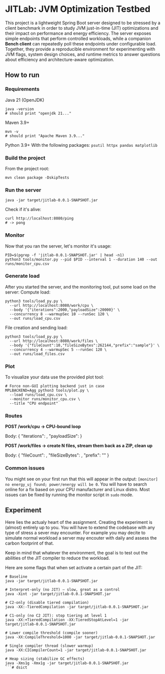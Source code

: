# JITLab: JVM Optimization Testbed

This project is a lightweight Spring Boot server designed to be stressed by a client benchmark in order to study JVM just-in-time (JIT) optimizations and their impact on performance and energy efficiency. The server exposes simple endpoints that perform controlled workloads, while a companion **Bench client** can repeatedly poll these endpoints under configurable load. Together, they provide a reproducible environment for experimenting with JVM flags, system design choices, and runtime metrics to answer questions about efficiency and architecture-aware optimization.

## How to run 

### Requirements 
Java 21 (OpenJDK)
``` 
java -version
# should print "openjdk 21..."
```

Maven 3.9+
```
mvn -v
# should print "Apache Maven 3.9..."
```

Python 3.9+
With the following packages: ```psutil httpx pandas matplotlib```

### Build the project
From the project root:
```
mvn clean package -DskipTests
```
### Run the server
```
java -jar target/jitlab-0.0.1-SNAPSHOT.jar
```
Check if it's alive:
```
curl http://localhost:8080/ping
# -> pong
```

### Monitor
Now that you ran the server, let's monitor it's usage: 
```
PID=$(pgrep -f 'jitlab-0.0.1-SNAPSHOT.jar' | head -n1)
python3 tools/monitor.py --pid $PID --interval 1 --duration 140 --out runs/monitor_cpu.csv
```

### Generate load
After you started the server, and the monitoring tool, put some load on the server:
Compute load:
```
python3 tools/load_py.py \
  --url http://localhost:8080/work/cpu \
  --body '{"iterations":2000,"payloadSize":20000}' \
  --concurrency 8 --warmupSec 10 --runSec 120 \
  --out runs/load_cpu.csv
```

File creation and sending load:
```
python3 tools/load_py.py \
  --url http://localhost:8080/work/files \
  --body '{"fileCount":10,"fileSizeBytes":262144,"prefix":"sample"}' \
  --concurrency 4 --warmupSec 5 --runSec 120 \
  --out runs/load_files.csv
```

### Plot 
To visualize your data use the provided plot tool:
```
# Force non-GUI plotting backend just in case
MPLBACKEND=Agg python3 tools/plot.py \
  --load runs/load_cpu.csv \
  --monitor runs/monitor_cpu.csv \
  --title "CPU endpoint"
```

### Routes
**POST /work/cpu → CPU-bound loop**

Body: { "iterations": <int>, "payloadSize": <int> }

**POST /work/files → create N files, stream them back as a ZIP, clean up**

Body: { "fileCount": <int>, "fileSizeBytes": <int>, "prefix": "<str>" }

### Common issues
You might see on your first run that this will appear in the output: ```[monitor] no energy_uj found; power/energy will be 0```. You will have to search online for a fix based on your CPU manufacturer and Linux distro. Most issues can be fixed by running the monitor script in ```sudo``` mode.

## Experiment 
Here lies the actualy heart of the assignment. Creating the experiment is (almost) entirely up to you. You will have to extend the codebase with any type of stress a sever may encounter. For example you may decite to simulate normal workload a server may encouter with daily and assess the carbon footprint of that.

Keep in mind that whatever the environment, the goal is to test out the abilities of the JIT compiler to reduce the workload.

Here are some flags that when set activate a certain part of the JIT:
```
# Baseline
java -jar target/jitlab-0.0.1-SNAPSHOT.jar

# Interpret-only (no JIT) — slow, great as a control
java -Xint -jar target/jitlab-0.0.1-SNAPSHOT.jar

# C2-only (disable tiered compilation)
java -XX:-TieredCompilation -jar target/jitlab-0.0.1-SNAPSHOT.jar

# C1-only (no C2 JIT): stop tiering at level 1
java -XX:+TieredCompilation -XX:TieredStopAtLevel=1 -jar target/jitlab-0.0.1-SNAPSHOT.jar

# Lower compile threshold (compile sooner)
java -XX:CompileThreshold=1000 -jar target/jitlab-0.0.1-SNAPSHOT.jar

# Single compiler thread (slower warmup)
java -XX:CICompilerCount=1 -jar target/jitlab-0.0.1-SNAPSHOT.jar

# Heap sizing (stabilize GC effects)
java -Xms1g -Xmx1g -jar target/jitlab-0.0.1-SNAPSHOT.jar
```# dsict
